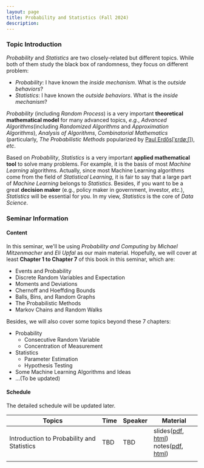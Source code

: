 ```yaml
---
layout: page
title: Probability and Statistics (Fall 2024)
description: 
---
```


### Topic Introduction

*Probability* and *Statistics* are two closely-related but different topics. While both of them study the black box of randomness, they focus on different problem: 

- *Probability*: I have known the *inside mechanism*. What is the *outside behaviors*?
- *Statistics*: I have known the *outside behaviors*. What is the *inside mechanism*?

*Probability* (including *Random Process*) is a very important **theoretical mathematical model** for many advanced topics, *e.g.*, *Advanced Algorithms*(including *Randomized Algorithms* and *Approximation Algorithms*), *Analysis of Algorithms*, *Combinatorial Mathematics* (particularly, *The Probabilistic Methods* popularized by [Paul Erdős[ˈɛrdøːʃ]](https://en.wikipedia.org/wiki/Paul_Erd%C5%91s)), *etc*.

Based on *Probability*, *Statistics* is a very important **applied mathematical tool** to solve many problems. For example, it is the basis of most *Machine Learning* algorithms. Actually, since most Machine Learning algorithms come from the field of *Statistical Learning*, it is fair to say that a large part of *Machine Learning* belongs to *Statistics*. Besides, if you want to be a great **decision maker** (e.g., policy maker in government, investor, *etc.*), *Statistics* will be essential for you. In my view, *Statistics* is the core of *Data Science*.

### Seminar Information

#### Content

In this seminar, we'll be using *Probability and Computing* by *Michael Mitzenmacher* and *Eli Upfal* as our main material. Hopefully, we will cover at least **Chapter 1 to Chapter 7** of this book in this seminar, which are: 

- Events and Probability
- Discrete Random Variables and Expectation
- Moments and Deviations
- Chernoff and Hoeffding Bounds
- Balls, Bins, and Random Graphs
- The Probabilistic Methods
- Markov Chains and Random Walks

Besides, we will also cover some topics beyond these 7 chapters: 

- Probability
  - Consecutive Random Variable
  - Concentration of Measurement
- Statistics
  - Parameter Estimation
  - Hypothesis Testing
- Some Machine Learning Algorithms and Ideas
- ...(To be updated)

#### Schedule

The detailed schedule will be updated later.

| Topics                                     | Time | Speaker | Material                                                |
| ------------------------------------------ | ---- | ------- | ------------------------------------------------------- |
| Introduction to Probability and Statistics | TBD  | TBD     | slides([pdf](), [html]())<br />notes([pdf](), [html]()) |
|                                            |      |         |                                                         |